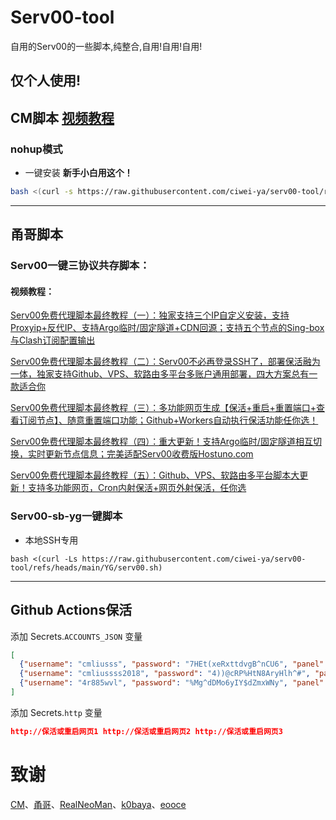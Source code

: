 # Serv00-tool
自用的Serv00的一些脚本,纯整合,自用!自用!自用!
## 仅个人使用!

## CM脚本 [视频教程](https://youtu.be/L6gPyyD3dUw)

### nohup模式
- 一键安装 **新手小白用这个！**
```bash
bash <(curl -s https://raw.githubusercontent.com/ciwei-ya/serv00-tool/refs/heads/main/CM/install-socks5.sh)
```
----

## 甬哥脚本
### Serv00一键三协议共存脚本：
#### 视频教程：

[Serv00免费代理脚本最终教程（一）：独家支持三个IP自定义安装，支持Proxyip+反代IP、支持Argo临时/固定隧道+CDN回源；支持五个节点的Sing-box与Clash订阅配置输出](https://youtu.be/2VF9D6z2z7w)

[Serv00免费代理脚本最终教程（二）：Serv00不必再登录SSH了，部署保活融为一体，独家支持Github、VPS、软路由多平台多账户通用部署，四大方案总有一款适合你](https://youtu.be/rYeX1iU_iZ0)

[Serv00免费代理脚本最终教程（三）：多功能网页生成【保活+重启+重置端口+查看订阅节点】、随意重置端口功能；Github+Workers自动执行保活功能任你选！](https://youtu.be/9uCfFNnjNc0)

[Serv00免费代理脚本最终教程（四）：重大更新！支持Argo临时/固定隧道相互切换，实时更新节点信息；完美适配Serv00收费版Hostuno.com](https://youtu.be/XN6_vpz1NhE)

[Serv00免费代理脚本最终教程（五）：Github、VPS、软路由多平台脚本大更新！支持多功能网页，Cron内射保活+网页外射保活，任你选](https://youtu.be/tKaBdbU4G4s)

### Serv00-sb-yg一键脚本 

* 本地SSH专用

```
bash <(curl -Ls https://raw.githubusercontent.com/ciwei-ya/serv00-tool/refs/heads/main/YG/serv00.sh)
```
----

## Github Actions保活
添加 Secrets.`ACCOUNTS_JSON` 变量
```json
[
  {"username": "cmliusss", "password": "7HEt(xeRxttdvgB^nCU6", "panel": "panel4.serv00.com", "ssh": "s4.serv00.com"},
  {"username": "cmliussss2018", "password": "4))@cRP%HtN8AryHlh^#", "panel": "panel7.serv00.com", "ssh": "s7.serv00.com"},
  {"username": "4r885wvl", "password": "%Mg^dDMo6yIY$dZmxWNy", "panel": "panel.ct8.pl", "ssh": "s1.ct8.pl"}
]
```
添加 Secrets.`http` 变量
```json
http://保活或重启网页1 http://保活或重启网页2 http://保活或重启网页3
```

# 致谢
[CM](https://github.com/cmliu/socks5-for-serv00)、[甬哥](https://github.com/yonggekkk/sing-box-yg)、[RealNeoMan](https://github.com/Neomanbeta/ct8socks)、[k0baya](https://github.com/k0baya/nezha4serv00)、[eooce](https://github.com/eooce)
